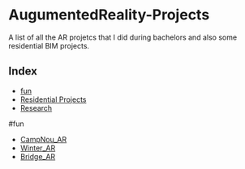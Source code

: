 # AugumentedReality-Projects

A list of all the AR projetcs that I did during bachelors and also some residential BIM projects.

## Index
- [fun](#fun)
- [Residential Projects](#projects)
- [Research](#research)

#fun
- [CampNou_AR](https://github.com/Barcaboy-Ovid/CampNou_AR)
- [Winter_AR](https://github.com/Barcaboy-Ovid/Winter_AR)
- [Bridge_AR](https://github.com/Barcaboy-Ovid/Bridge_AR)
